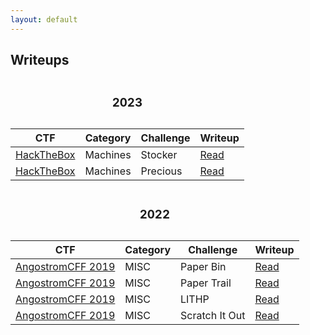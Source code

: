```yaml
---
layout: default
---
```


<h2>Writeups</h2>

<!-- 2023 -->
<table class="table table-dark caption-top table-striped table-hover text-light text-center">
    <caption><h3>2023</h3></caption>
    <thead>
        <th scope="col">CTF</th>
        <th scope="col">Category</th>
        <th scope="col">Challenge</th>
        <th scope="col">Writeup</th>
    </thead>
    <tbody>
        <tr>
            <td><a href="https://www.hackthebox.com/">HackTheBox</a></td>
            <td>Machines</td>
            <td>Stocker</td>
            <td class="d-flex justify-content-center">
                <a href="{{'/pages/writeups/hackthebox/machines/stocker'}}" class="btn">Read</a>
            </td>
        </tr>
        <tr>
            <td><a href="https://www.hackthebox.com/">HackTheBox</a></td>
            <td>Machines</td>
            <td>Precious</td>
            <td class="d-flex justify-content-center">
                <a href="{{'/pages/writeups/hackthebox/machines/precious'}}" class="btn">Read</a>
            </td>
        </tr>
    </tbody>
</table>

<!-- 2022 -->                     
<table class="table table-dark caption-top table-striped table-hover text-light text-center">
    <caption><h3>2022</h3></caption>
    <thead>
        <th scope="col">CTF</th>
        <th scope="col">Category</th>
        <th scope="col">Challenge</th>
        <th scope="col">Writeup</th>
    </thead>
    <tbody>
        <tr>
            <td><a href="https://2019.angstromctf.com/">AngostromCFF 2019</a></td>
            <td>MISC</td>
            <td>Paper Bin</td>
            <td class="d-flex justify-content-center">
                <a href="{{'/pages/writeups/angstromctf/2019/paperbin'}}" class="btn">Read</a>
            </td>
        </tr>
        <tr>
            <td><a href="https://2019.angstromctf.com/">AngostromCFF 2019</a></td>
            <td>MISC</td>
            <td>Paper Trail</td>
            <td class="d-flex justify-content-center">
                <a href="{{'/pages/writeups/angstromctf/2019/papertrail'}}" class="btn">Read</a>
            </td>
        </tr>
        <tr>
            <td><a href="https://2019.angstromctf.com/">AngostromCFF 2019</a></td>
            <td>MISC</td>
            <td>LITHP</td>
            <td class="d-flex justify-content-center">
                <a href="{{'/pages/writeups/angstromctf/2019/lithp'}}" class="btn">Read</a>
            </td>
        </tr>
        <tr>
            <td><a href="https://2019.angstromctf.com/">AngostromCFF 2019</a></td>
            <td>MISC</td>
            <td>Scratch It Out</td>
            <td class="d-flex justify-content-center">
                <a href="{{'/pages/writeups/angstromctf/2019/scratcitout'}}" class="btn">Read</a>
            </td>
        </tr>
    </tbody>
</table>